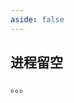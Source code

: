 ```yaml
---
aside: false
---
```


## 进程留空

。。。



<!-- `fatal: HTTP/2 stream 1 was not closed cleanly before end of the underlying stream` -->


<!-- `Failed to connect to github.com port 443 after 75004 ms: Operation timed out` -->